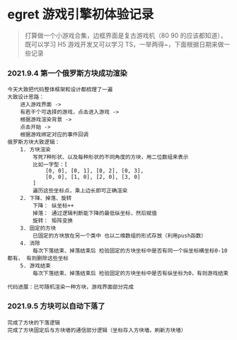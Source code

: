 # egret 游戏引擎初体验记录

> 打算做一个小游戏合集，边框界面是复古游戏机（80 90 的应该都知道），既可以学习 H5 游戏开发又可以学习 TS，一举两得~，下面根据日期来做一些记录

### 2021.9.4 第一个俄罗斯方块成功渲染

    今天大致把代码整体框架和设计都梳理了一遍
    大致设计思路：
        进入游戏界面 ->
        有若干个可选择的游戏，点击进入游戏 ->
        根据游戏渲染背景 ->
        点击开始 ->
        根据游戏绑定对应的事件回调
    俄罗斯方块大致逻辑：
        1. 方块渲染
            写死7种形状、以及每种形状的不同角度的方块，用二位数组来表示
            比如一字型：[
                [0, 0], [0, 1], [0, 2], [0, 3],
                [0, 0], [1, 0], [2, 0], [3, 0]
            ]
            遍历这些坐标点，乘上边长即可正确渲染
        2. 下降、掉落、旋转
            下降： 纵坐标++
            掉落： 通过逻辑判断能下降的最低纵坐标，然后赋值
            旋转： 矩阵变换
        3. 固定的方块
            已固定的方块放在另一个类中 也以二维数组的形式存放（利用push函数）
        4. 消除
            每次下落结束、掉落结束后 检验固定的方块坐标中是否有同一个纵坐标横坐标0-10都有， 有则删除这些坐标
        5. 游戏结束
            每次下落结束、掉落结束后 检验固定的方块坐标中是否有纵坐标为0，有则游戏结束

    代码进展：已可随机渲染一种方块，游戏界面部分完成

### 2021.9.5 方块可以自动下落了

    完成了方块的下落逻辑
    完成了方块固定后与方块墙的通信部分逻辑（坐标存入方块墙，刷新方块墙）
